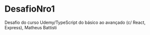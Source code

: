 # DesafioNro1
Desafio do curso Udemy/TypeScript do básico ao avançado (c/ React, Express), Matheus Battisti
